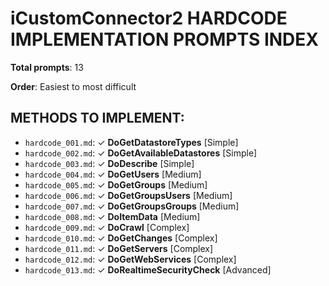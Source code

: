 # iCustomConnector2 HARDCODE IMPLEMENTATION PROMPTS INDEX

**Total prompts**: 13

**Order**: Easiest to most difficult

## METHODS TO IMPLEMENT:

- `hardcode_001.md`: ✓ **DoGetDatastoreTypes** [Simple]
- `hardcode_002.md`: ✓ **DoGetAvailableDatastores** [Simple]
- `hardcode_003.md`: ✓ **DoDescribe** [Simple]
- `hardcode_004.md`: ✓ **DoGetUsers** [Medium]
- `hardcode_005.md`: ✓ **DoGetGroups** [Medium]
- `hardcode_006.md`: ✓ **DoGetGroupsUsers** [Medium]
- `hardcode_007.md`: ✓ **DoGetGroupsGroups** [Medium]
- `hardcode_008.md`: ✓ **DoItemData** [Medium]
- `hardcode_009.md`: ✓ **DoCrawl** [Complex]
- `hardcode_010.md`: ✓ **DoGetChanges** [Complex]
- `hardcode_011.md`: ✓ **DoGetServers** [Complex]
- `hardcode_012.md`: ✓ **DoGetWebServices** [Complex]
- `hardcode_013.md`: ✓ **DoRealtimeSecurityCheck** [Advanced]
